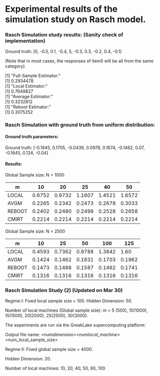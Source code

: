 # Experimental results of the simulation study on Rasch model.

### Rasch Simulation study results: (Sanity check of implementation)

Ground truth: [0, -0.5, 0.1, -0.4, 5, -0.3, 0.3, -0.2, 0.4, -0.1]

(Note that in most cases, the responses of item5 will be all from the same category)

[1] "Full-Sample Estimator:"\
[1] 0.2934478\
[1] "Local Estimator:"\
[1] 0.7649827\
[1] "Average Estimator:"\
[1] 0.3232812\
[1] "Reboot Estimator:"\
[1] 0.3075252

### Rasch Simulation with ground truth from uniform distribution:

#### Ground truth parameters:

Ground truth: [-0.1945, 0.1705, -0.0439, 0.0978, 0.1674, -0.1462, 0.07, -0.1645, 0.124, -0.04]

#### Results:

Global Sample size: N = 1000

| m      | 10     | 20     | 25     | 40     | 50     |
| ------ | ------ | ------ | ------ | ------ | ------ |
| LOCAL  | 0.6752 | 0.9732 | 1.1607 | 1.4521 | 1.6572 |
| AVGM   | 0.2265 | 0.2342 | 0.2473 | 0.2678 | 0.3033 |
| REBOOT | 0.2402 | 0.2480 | 0.2498 | 0.2528 | 0.2658 |
| CMIRT  | 0.2214 | 0.2214 | 0.2214 | 0.2214 | 0.2214 |

Global Sample size: N = 2500

| m      | 10     | 25     | 50     | 100    | 125    |
| ------ | ------ | ------ | ------ | ------ | ------ |
| LOCAL  | 0.4593 | 0.7362 | 0.9788 | 1.3842 | 1.60   |
| AVGM   | 0.1424 | 0.1462 | 0.1631 | 0.1703 | 0.1962 |
| REBOOT | 0.1473 | 0.1488 | 0.1587 | 0.1462 | 0.1741 |
| CMIRT  | 0.1316 | 0.1316 | 0.1316 | 0.1316 | 0.1316 |

### Rasch Simulation Study (2) (Updated on Mar 30)

Regime I: Fixed local sample size = 100.
Hidden Dimension: 50.

Number of local machines (Global sample size): m = 5 (500), 10(1000), 15(1500), 20(2000), 25(2500), 30(3000).

The experiments are run via the GreakLake supercomputing platform:

Output file name: <num*dimension>*<num*local_machine>*<num_local_sample_size>

Regime II: Fixed global sample size = 4000.

Hidden Dimension: 20.

Number of local machines: 10, 20, 40, 50, 80, 100
